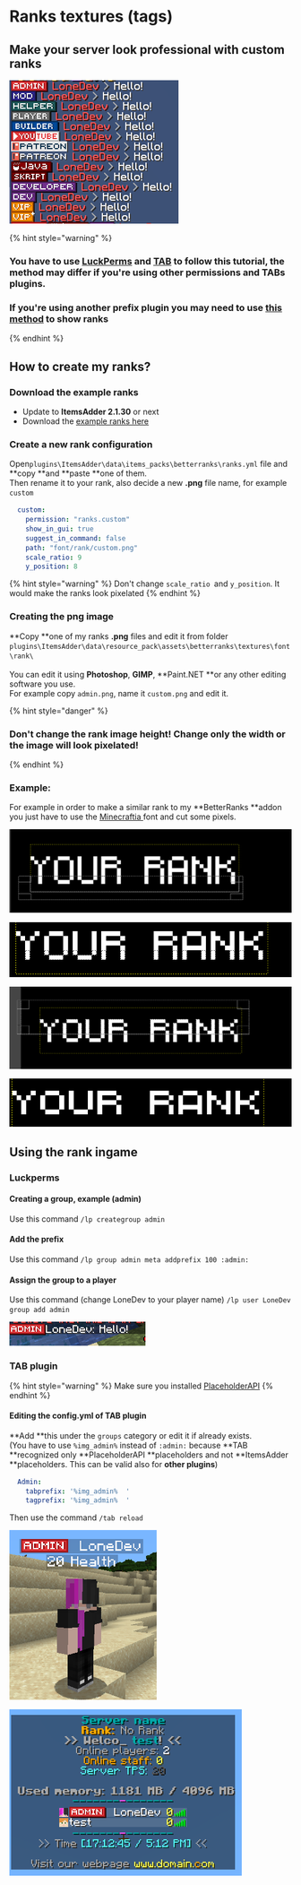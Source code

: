 # Ranks textures (tags)

## Make your server look professional with custom ranks

![](<../../../.gitbook/assets/image (27) (4) (2).png>)

{% hint style="warning" %}
### You have to use [LuckPerms](https://www.spigotmc.org/resources/luckperms.28140/) and [TAB](https://www.spigotmc.org/resources/tab-1-7-x-1-16-5.57806/) to follow this tutorial, the method may differ if you're using other permissions and TABs plugins.

### If you're using another prefix plugin you may need to use [this method](../../using-font_images-emojis-everywhere.md) to show ranks
{% endhint %}

## How to create my ranks?

### Download the example ranks

* Update to **ItemsAdder 2.1.30** or next
* Download the [example ranks here ](https://www.spigotmc.org/resources/ranks-betterranks-with-custom-textures-itemsadder-addon.84852/)

### Create a new rank configuration

Open`plugins\ItemsAdder\data\items_packs\betterranks\ranks.yml` file and **copy **and **paste **one of them.\
Then rename it to your rank, also decide a new **.png** file name, for example `custom`

```yaml
  custom:
    permission: "ranks.custom"
    show_in_gui: true
    suggest_in_command: false
    path: "font/rank/custom.png"
    scale_ratio: 9
    y_position: 8
```

{% hint style="warning" %}
Don't change `scale_ratio `and `y_position`. It would make the ranks look pixelated
{% endhint %}

### Creating the png image

**Copy **one of my ranks **.png** files and edit it from folder `plugins\ItemsAdder\data\resource_pack\assets\betterranks\textures\font\rank\` \
\
You can edit it using **Photoshop**, **GIMP**, **Paint.NET **or any other editing software you use.\
For example copy `admin.png`, name it `custom.png` and edit it.

{% hint style="danger" %}
### Don't change the rank image height! Change only the width or the image will look pixelated!
{% endhint %}

### Example:

For example in order to make a similar rank to my **BetterRanks **addon you just have to use the [Minecraftia ](https://www.dafont.com/andrew-tyler.d2526)font and cut some pixels.

![](<../../../.gitbook/assets/image (39).png>)

![](<../../../.gitbook/assets/image (36).png>)

![](<../../../.gitbook/assets/image (38).png>)

![](<../../../.gitbook/assets/image (37).png>)

## Using the rank ingame

### Luckperms

#### Creating a group, example (admin)

Use this command `/lp creategroup admin`

#### Add the prefix

Use this command `/lp group admin meta addprefix 100 :admin:`

#### Assign the group to a player

Use this command (change LoneDev to your player name) `/lp user LoneDev group add admin`

![](<../../../.gitbook/assets/immagine (43).png>)

### TAB plugin

{% hint style="warning" %}
Make sure you installed [PlaceholderAPI](../../using-font_images-emojis-everywhere.md)
{% endhint %}

#### Editing the config.yml of TAB plugin

**Add **this under the `groups` category or edit it if already exists.\
(You have to use `%img_admin%` instead of `:admin:` because **TAB **recognized only **PlaceholderAPI **placeholders and not **ItemsAdder **placeholders. This can be valid also for **other plugins**)

```yaml
  Admin:
    tabprefix: '%img_admin%  '
    tagprefix: '%img_admin%  '
```

Then use the command `/tab reload`

![](<../../../.gitbook/assets/immagine (41).png>)

![](<../../../.gitbook/assets/immagine (42).png>)
